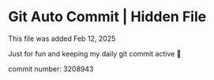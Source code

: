 # Git Auto Commit | Hidden File

This file was added Feb 12, 2025

Just for fun and keeping my daily git commit active 🤪

commit number: 3208943
